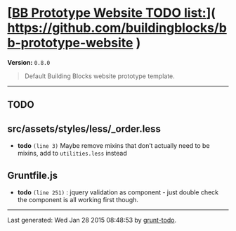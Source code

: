 # [[BB Prototype Website TODO list:](https://github.com/buildingblocks/bb-prototype-website)]( https://github.com/buildingblocks/bb-prototype-website )

**Version:** `0.8.0`

> Default Building Blocks website prototype template.

* * *

## TODO

## src/assets/styles/less/_order.less

-  **todo** `(line 3)`  Maybe remove mixins that don’t actually need to be mixins, add to `utilities.less` instead

## Gruntfile.js

-  **todo** `(line 251)` : jquery validation as component - just double check the component is all working first though.


* * *

Last generated: Wed Jan 28 2015 08:48:53 by [grunt-todo](https://github.com/leny/grunt-todo).
